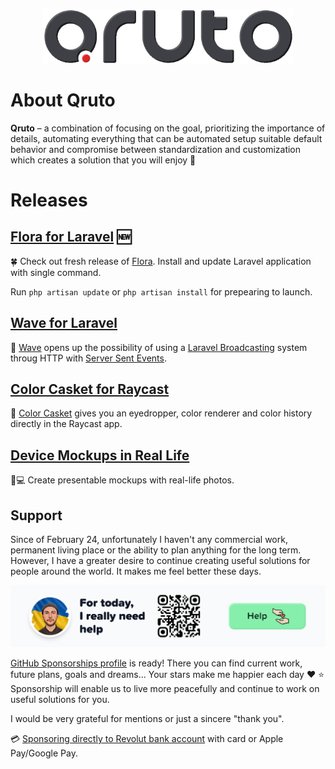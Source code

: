 <p align="center">
    <picture>
        <source media="(prefers-color-scheme: dark)" srcset="https://raw.githubusercontent.com/qruto/.github/main/images/qruto-full-logo-dark.svg">
        <source media="(prefers-color-scheme: light)" srcset="https://raw.githubusercontent.com/qruto/.github/main/images/qruto-full-logo-light.svg">
        <img alt="Qruto Logo" src="https://raw.githubusercontent.com/qruto/.github/main/images/qruto-full-logo-light.svg" width="400">
    </picture>
</p>

# About Qruto

**Qruto** – a combination of focusing on the goal, prioritizing the importance of details, automating everything that can be automated setup suitable default behavior and compromise between standardization and customization which creates a solution that you will enjoy 🥰

# Releases

## [Flora for Laravel](https://github.com/qruto/laravel-flora) 🆕

🍀 Check out fresh release of [Flora](https://github.com/qruto/laravel-flora). Install and update Laravel application with single command.

Run `php artisan update` or `php artisan install` for prepearing to launch.

## [Wave for Laravel](https://github.com/qruto/laravel-wave)

🗼 [Wave](https://github.com/qruto/laravel-wave) opens up the possibility of using a [Laravel Broadcasting](https://laravel.com/docs/9.x/broadcasting) system throug HTTP with [Server Sent Events](https://developer.mozilla.org/en-US/docs/Web/API/Server-sent_events).

## [Color Casket for Raycast](https://www.raycast.com/slava.razum/color-casket)

🎨 [Color Casket](https://www.raycast.com/slava.razum/color-casket) gives you an eyedropper,
color renderer and color history directly in the Raycast app.

## [Device Mockups in Real Life](https://www.figma.com/community/file/1109599764481353401)

📱💻 Create presentable mockups with real-life photos.

## Support

Since of February 24, unfortunately I haven't any commercial work, permanent living place or the ability to plan anything for the long term. However, I have a greater desire to continue creating useful solutions for people around the world. It makes me feel better these days.

[![support me](https://raw.githubusercontent.com/slavarazum/slavarazum/main/support-banner.png)](https://github.com/sponsors/qruto)

[GitHub Sponsorships profile](https://github.com/sponsors/qruto) is ready! There you can find current work, future plans, goals and dreams...
Your stars make me happier each day ❤️ ⭐ Sponsorship will enable us to live more peacefully and continue to work on useful solutions for you.

I would be very grateful for mentions or just a sincere "thank you".

💳 [Sponsoring directly to Revolut bank account](https://revolut.me/slavarazum) with card or Apple Pay/Google Pay.

